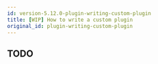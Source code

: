 ```yaml
---
id: version-5.12.0-plugin-writing-custom-plugin
title: [WIP] How to write a custom plugin
original_id: plugin-writing-custom-plugin
---
```


## TODO
